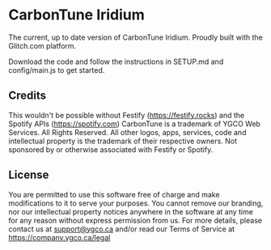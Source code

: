 # CarbonTune Iridium
The current, up to date version of CarbonTune Iridium. Proudly built with the Glitch.com platform.

Download the code and follow the instructions in SETUP.md and config/main.js to get started.

## Credits
This wouldn't be possible without Festify (https://festify.rocks) and the Spotify APIs (https://spotify.com)
CarbonTune is a trademark of YGCO Web Services. All Rights Reserved. All other logos, apps, services, code and intellectual property is the trademark of their respective owners. Not sponsored by or otherwise associated with Festify or Spotify. 

## License
You are permitted to use this software free of charge and make modifications to it to serve your purposes. You cannot remove our branding, nor our intellectual property notices anywhere in the software at any time for any reason without express permission from us. For more details, please contact us at support@ygco.ca and/or read our Terms of Service at https://company.ygco.ca/legal
